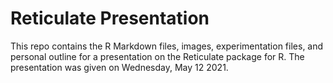 # Reticulate Presentation
This repo contains the R Markdown files, images, experimentation files, and personal outline for a presentation on the Reticulate package for R. The presentation was given on Wednesday, May 12 2021.
